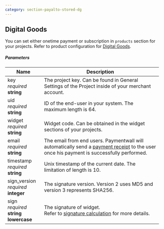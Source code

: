 ```yaml
---
category: section-payalto-stored-dg
---
```

## Digital Goods

You can set either onetime payment or subscription in ```products``` section for your projects. Refer to product configuration for [Digital Goods](/payalto/stored/dg).

##### Parameters

| Name | Description|
|---|---| 
|key<br>*required*<br>**string**| The project key. Can be found in General Settings of the Project inside of your merchant account. |
|uid<br>*required*<br>**string**| ID of the end-user in your system. The maximum length is 64.|
|widget<br>*required*<br>**string**| Widget code. Can be obtained in the widget sections of your projects.|
|email<br>*required*<br>**string**| The email from end users. Paymentwall will automatically send a [payment receipt]() to the user once his payment is successfully performed.|
|timestamp<br>*required*<br>**string**| Unix timestamp of the current date. The limitation of length is 10. |
|sign_version<br>*required* <br> **integer** | The signature version. Version 2 uses MD5 and version 3 represents SHA256.|
|sign<br>*required*<br>**string lowercase**|The signature of widget.<br>Refer to [signature calculation](/signature-calculation) for more details.|
